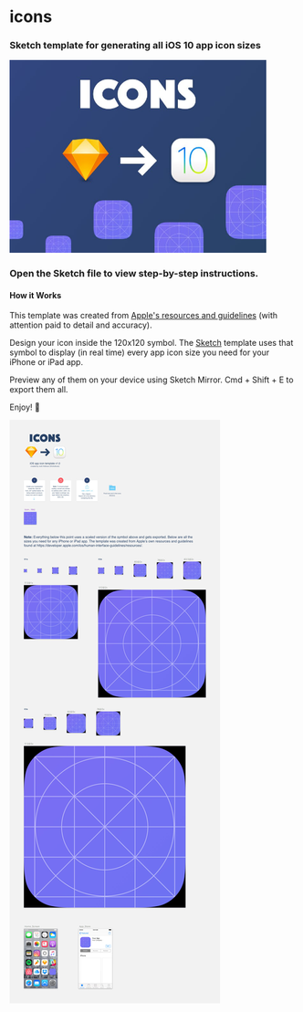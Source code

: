 # icons

### Sketch template for generating all iOS 10 app icon sizes

<img src="promo/icons_dribbble.jpg" width="450">

### Open the Sketch file to view step-by-step instructions.

#### How it Works
This template was created from [Apple's resources and guidelines](https://developer.apple.com/ios/human-interface-guidelines/resources/) (with attention paid to detail and accuracy).

Design your icon inside the 120x120 symbol. The [Sketch](https://www.sketchapp.com/) template uses that symbol to display (in real time) every app icon size you need for your iPhone or iPad app.

Preview any of them on your device using Sketch Mirror. Cmd + Shift + E to export them all.

Enjoy! :facepunch:

<img src="promo/icons_template.jpg">
